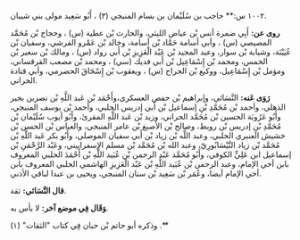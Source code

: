 ١٠٠٢ س:** حاجب بن سُلَيْمان بن بسام المنبجي (٣) ، أَبُو سَعِيد مولى بني شيبان.

**روى عن:** أَبِي ضمرة أنس بْن عياض الليثي، والحارث بْن عطية (س) ، وحجاج بْن مُحَمَّد المصيصي (س) ، وأبي أسامة حَمَّاد بْن أسامة، وخالد بْن عَمْرو القرشي، وسفيان بْن عُيَيْنَة، وشبابة بْن سوار، وعبد المجيد بْن عَبْد الْعَزِيزِ بْن أَبي رواد (س) ، ومالك بْن سعير بْن الخمس، ومحمد بْن إِسْمَاعِيل بْن أَبي فديك (سي) ، ومحمد بْن مصعب القرقساني، ومؤمل بْن إِسْمَاعِيل، ووكيع بْن الجراح (س) ، ويعقوب بْن إِسْحَاقَ الحضرمي، وأبي قتادة الحراني.

**رَوَى عَنه:** النَّسَائي، وإبراهيم بْن حفص العسكري،وأَحْمَد بْن عَبد اللَّهِ بْن نصربن بجير الذهلي، وأحمد بْن مُحَمَّدِ بْنِ إسماعيل بْن أَبي إدريس الحلبي، وأحمد بْن يوسف المنبجي، وأَبُو عَرُوبَة الحسين بْن مُحَمَّد الحراني، وزيد بْن عَبد اللَّهِ المقرئ، وأَبُو أيوب سُلَيْمان بْن مُحَمَّدِ بْنِ إدريس بْن رويط، وصالح بْن الأصبغ بْن عامر المنبجي، والعباس بْن الحسن بْن خشيش العنبري الحلبي، وعبد اللَّه بْن زياد بْن أَبي سفيان الموصلي، وأَبُو بكر عَبد اللَّهِ بْن مُحَمَّد بْن زياد النَّيْسَابُورِيّ، وعبد الله بْن مُحَمَّد بْن مسلم الإسفراييني، وعَبْد الرَّحْمَنِ بْن إسماعيل ابن عَلِيٍّ الكوفي، وأَبُو مُحَمَّد عَبْد الرحمن بْن عُبَيد اللَّهِ بْن أَحْمَدَ الحلبي المعروف بابن أخي الإمام، وعبد الرحمن بْن عُبَيد اللَّهِ بْن عَبْد الْعَزِيزِ الهاشمي الحلبي المعروف بابن أخي الإمام أيضا، وعُمَر بْن سَعِيد بْن سنان المنبجي، ويحيى بن عبدا لباقي الأذني.

**قال النَّسَائي:** ثقة.

**وَقَال فِي موضع آخر:** لا بأس به.

وذكره أبو حاتم بْن حبان فِي كتاب "الثقات" (١) .**